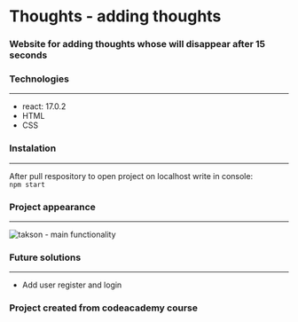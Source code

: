 # Thoughts - adding thoughts
### Website for adding thoughts whose will disappear after 15 seconds

### Technologies

***

* react: 17.0.2
* HTML
* CSS

### Instalation

***

After pull respository to open project on localhost write in console:  
```npm start```

### Project appearance

***
 
![takson - main functionality](https://user-images.githubusercontent.com/47725233/122254268-41a6cc80-cecd-11eb-9125-030ee803a9a7.png)
  

### Future solutions

***

* Add user register and login

### Project created from codeacademy course
